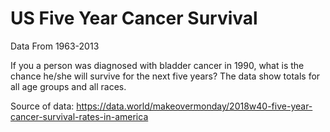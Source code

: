# US Five Year Cancer Survival
Data From 1963-2013

If you a person was diagnosed with bladder cancer in 1990, what is the chance he/she will survive for the next five years?
The data show totals for all age groups and all races.

Source of data: https://data.world/makeovermonday/2018w40-five-year-cancer-survival-rates-in-america
